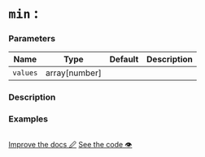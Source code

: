<!--- Generated documentation. Do not edit! -->

# `min` : 

### Parameters

Name | Type | Default | Description
---- | ---- | ------- | -----------
`values` | array[number] |  |


### Description



### Examples


```mini

```

<p class="tools">
  <a class="edit button" href="https://github.com/stencila/libcore/edit/master/defs/min.fun.xml" target="_blank">Improve the docs 🖉</a>
  <a class="code button" href="https://github.com/stencila/libcore/blob/master/js/src/min.js" target="_blank">See the code 👁</a>
</p>
